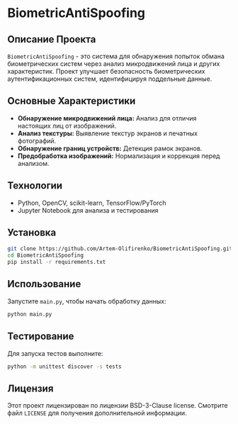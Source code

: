 # BiometricAntiSpoofing

## Описание Проекта

`BiometricAntiSpoofing` - это система для обнаружения попыток обмана биометрических систем через анализ микродвижений лица и других характеристик. Проект улучшает безопасность биометрических аутентификационных систем, идентифицируя поддельные данные.

## Основные Характеристики

- **Обнаружение микродвижений лица:** Анализ для отличия настоящих лиц от изображений.
- **Анализ текстуры:** Выявление текстур экранов и печатных фотографий.
- **Обнаружение границ устройств:** Детекция рамок экранов.
- **Предобработка изображений:** Нормализация и коррекция перед анализом.

## Технологии

- Python, OpenCV, scikit-learn, TensorFlow/PyTorch
- Jupyter Notebook для анализа и тестирования

## Установка

```bash
git clone https://github.com/Artem-Olifirenko/BiometricAntiSpoofing.git
cd BiometricAntiSpoofing
pip install -r requirements.txt
```

## Использование

Запустите `main.py`, чтобы начать обработку данных:

```bash
python main.py
```

## Тестирование

Для запуска тестов выполните:

```bash
python -m unittest discover -s tests
```

## Лицензия

Этот проект лицензирован по лицензии BSD-3-Clause license. Смотрите файл `LICENSE` для получения дополнительной информации.



